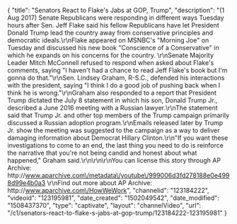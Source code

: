 {
    "title": "Senators React to Flake's Jabs at GOP, Trump",
    "description": "(1 Aug 2017) Senate Republicans were responding in different ways Tuesday hours after Sen. Jeff Flake said his fellow Republicans have let President Donald Trump lead the country away from conservative principles and democratic ideals.\r\nFlake appeared on MSNBC's \"Morning Joe\" on Tuesday and discussed his new book \"Conscience of a Conservative\" in which he expands on his concerns for the country. \r\nSenate Majority Leader Mitch McConnell refused to respond when asked about Flake's comments, saying \"I haven't had a chance to read Jeff Flake's book but I'm gonna do that.\"\r\nSen. Lindsey Graham, R-S.C., defended his interactions with the president, saying \"I think I do a good job of pushing back when I think he is wrong.\"\r\nGraham also responded to a report that President Trump dictated the July 8 statement in which his son, Donald Trump Jr., described a June 2016 meeting with a Russian lawyer.\r\nThe statement said that Trump Jr. and other top members of the Trump campaign primarily discussed a Russian adoption program.\r\nEmails released later by Trump Jr. show the meeting was suggested to the campaign as a way to deliver damaging information about Democrat Hillary Clinton.\r\n\"If you want these investigations to come to an end, the last thing you need to do is reinforce the narrative that you're not being candid and honest about what happened,\" Graham said.\r\n\r\n\r\nYou can license this story through AP Archive: http:\/\/www.aparchive.com\/metadata\/youtube\/999006d3fd278188e0e4998d99e4b0a3 \r\nFind out more about AP Archive: http:\/\/www.aparchive.com\/HowWeWork",
    "channelid": "123184222",
    "videoid": "123195981",
    "date_created": "1502049542",
    "date_modified": "1508437370",
    "type": "captivate",
    "layout": "channelVideo",
    "url": "\/c1\/senators-react-to-flake-s-jabs-at-gop-trump\/123184222-123195981"
}